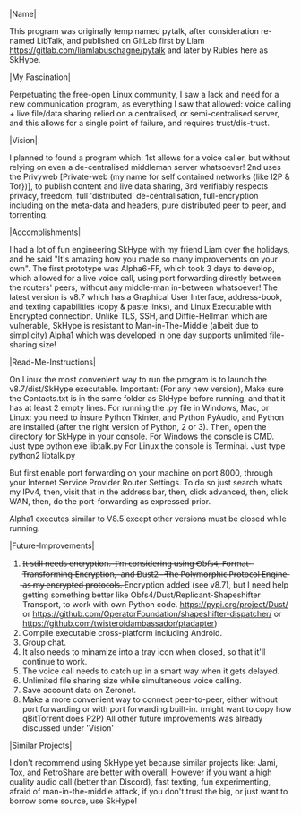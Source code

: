 |Name|

This program was originally temp named pytalk, 
after consideration re-named LibTalk, 
and published on GitLab first by Liam https://gitlab.com/liamlabuschagne/pytalk 
and later by Rubles here as SkHype.

|My Fascination|

Perpetuating the free-open Linux community, 
I saw a lack and need for a new communication program, 
as everything I saw that allowed: 
voice calling + live file/data sharing relied on a centralised, 
or semi-centralised server, 
and this allows for a single point of failure, and requires trust/dis-trust. 

|Vision|

I planned to found a program which: 
1st allows for a voice caller, 
but without relying on even a de-centralised middleman server whatsoever! 
2nd uses the Privyweb [Private-web (my name for self contained networks {like I2P & Tor})], 
to publish content and live data sharing, 
3rd verifiably respects privacy, freedom, full 'distributed' de-centralisation, 
full-encryption including on the meta-data and headers, 
pure distributed peer to peer, and torrenting.

|Accomplishments|

I had a lot of fun engineering SkHype with my friend Liam over the holidays, 
and he said "It's amazing how you made so many improvements on your own". 
The first prototype was Alpha6-FF, which took 3 days to develop, 
which allowed for a live voice call, 
using port forwarding directly between the routers' peers, 
without any middle-man in-between whatsoever! 
The latest version is v8.7 which has a Graphical User Interface, 
address-book, and texting capabilities (copy & paste links), and Linux Executable with Encrypted connection.
Unlike TLS, SSH, and Diffie-Hellman which are vulnerable, 
SkHype is resistant to Man-in-The-Middle (albeit due to simplicity)
Alpha1 which was developed in one day supports unlimited file-sharing size! 

|Read-Me-Instructions|

On Linux the most convenient way to run the program is to launch the v8.7/dist/SkHype executable. 
Important: (For any new version), Make sure the Contacts.txt is in the same folder as SkHype before running, 
and that it has at least 2 empty lines. 
For running the .py file in Windows, Mac, or Linux: you need to insure Python Tkinter, 
and Python PyAudio, and Python are installed (after the right version of Python, 2 or 3). 
Then, open the directory for SkHype in your console. 
For Windows the console is CMD. Just type python.exe libtalk.py 
For Linux the console is Terminal. Just type python2 libtalk.py

But first enable port forwarding on your machine on port 8000, 
through your Internet Service Provider Router Settings. 
To do so just search whats my IPv4, then, 
visit that in the address bar, then, 
click advanced, then, click WAN, then, 
do the port-forwarding as expressed prior. 

Alpha1 executes similar to V8.5 except other versions must be closed while running.

|Future-Improvements|
1. I̶t̶ ̶s̶t̶i̶l̶l̶ ̶n̶e̶e̶d̶s̶ ̶e̶n̶c̶r̶y̶p̶t̶i̶o̶n̶.̶ ̶
̶I̶'̶m̶ ̶c̶o̶n̶s̶i̶d̶e̶r̶i̶n̶g̶ ̶u̶s̶i̶n̶g̶ ̶O̶b̶f̶s̶4̶,̶ ̶F̶o̶r̶m̶a̶t̶-̶T̶r̶a̶n̶s̶f̶o̶r̶m̶i̶n̶g̶-̶E̶n̶c̶r̶y̶p̶t̶i̶o̶n̶,̶ ̶
̶a̶n̶d̶ ̶D̶u̶s̶t̶2̶ ̶-̶ ̶T̶h̶e̶ ̶P̶o̶l̶y̶m̶o̶r̶p̶h̶i̶c̶ ̶P̶r̶o̶t̶o̶c̶o̶l̶ ̶E̶n̶g̶i̶n̶e̶ ̶a̶s̶ ̶m̶y̶ ̶e̶n̶c̶r̶y̶p̶t̶e̶d̶ ̶p̶r̶o̶t̶o̶c̶o̶l̶s̶.̶  Encryption added (see v8.7), 
but I need help getting something better like Obfs4/Dust/Replicant-Shapeshifter Transport, to work with own Python code. https://pypi.org/project/Dust/ or https://github.com/OperatorFoundation/shapeshifter-dispatcher/ or https://github.com/twisteroidambassador/ptadapter)
2. Compile executable cross-platform including Android. 
3. Group chat. 
4. It also needs to minamize into a tray icon when closed, 
so that it'll continue to work. 
5. The voice call needs to catch up in a smart way when it gets delayed. 
6. Unlimited file sharing size while simultaneous voice calling. 
7. Save account data on Zeronet. 
8. Make a more convenient way to connect peer-to-peer, 
either without port forwarding or with port forwarding built-in. (might want to copy how qBitTorrent does P2P)
All other future improvements was already discussed under 'Vision' 

|Similar Projects|

I don't recommend using SkHype yet because similar projects like: 
Jami, Tox, and RetroShare are better with overall, 
However if you want a high quality audio call (better than Discord), fast texting, 
fun experimenting, afraid of man-in-the-middle attack, 
if you don't trust the big, or just want to borrow some source, use SkHype!
